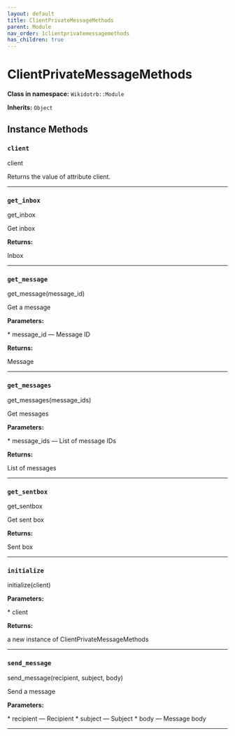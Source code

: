 ```yaml
---
layout: default
title: ClientPrivateMessageMethods
parent: Module
nav_order: 1clientprivatemessagemethods
has_children: true
---
```


# ClientPrivateMessageMethods

**Class in namespace:** `Wikidotrb::Module`

**Inherits:** `Object`

## Instance Methods

### `client`

<div class="method-signature">client</div>

Returns the value of attribute client.

---

### `get_inbox`

<div class="method-signature">get_inbox</div>

Get inbox

**Returns:**

Inbox

---

### `get_message`

<div class="method-signature">get_message(message_id)</div>

Get a message

**Parameters:**

<div class="method-parameters">
* <span class="parameter-name">message_id</span> — Message ID
</div>

**Returns:**

Message

---

### `get_messages`

<div class="method-signature">get_messages(message_ids)</div>

Get messages

**Parameters:**

<div class="method-parameters">
* <span class="parameter-name">message_ids</span> — List of message IDs
</div>

**Returns:**

List of messages

---

### `get_sentbox`

<div class="method-signature">get_sentbox</div>

Get sent box

**Returns:**

Sent box

---

### `initialize`

<div class="method-signature">initialize(client)</div>

**Parameters:**

<div class="method-parameters">
* <span class="parameter-name">client</span>
</div>

**Returns:**

a new instance of ClientPrivateMessageMethods

---

### `send_message`

<div class="method-signature">send_message(recipient, subject, body)</div>

Send a message

**Parameters:**

<div class="method-parameters">
* <span class="parameter-name">recipient</span> — Recipient
* <span class="parameter-name">subject</span> — Subject
* <span class="parameter-name">body</span> — Message body
</div>

---

